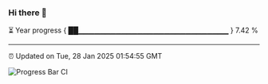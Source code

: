 ### Hi there 👋

⏳ Year progress { ██▁▁▁▁▁▁▁▁▁▁▁▁▁▁▁▁▁▁▁▁▁▁▁▁▁▁▁▁ } 7.42 %

---

⏰ Updated on Tue, 28 Jan 2025 01:54:55 GMT

![Progress Bar CI](https://github.com/IshwaranRudhara/GIT-ACTION/workflows/Progress%20Bar%20CI/badge.svg)
